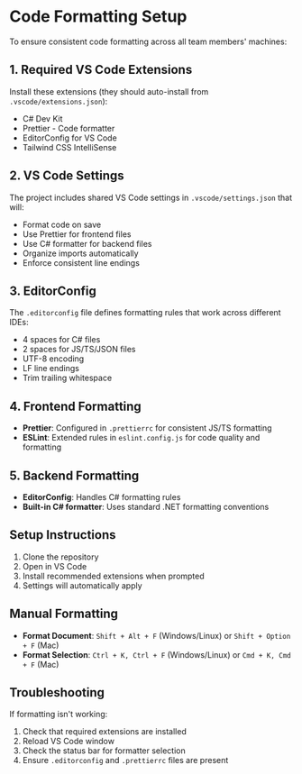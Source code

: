 # Code Formatting Setup

To ensure consistent code formatting across all team members' machines:

## 1. Required VS Code Extensions

Install these extensions (they should auto-install from `.vscode/extensions.json`):
- C# Dev Kit
- Prettier - Code formatter
- EditorConfig for VS Code
- Tailwind CSS IntelliSense

## 2. VS Code Settings

The project includes shared VS Code settings in `.vscode/settings.json` that will:
- Format code on save
- Use Prettier for frontend files
- Use C# formatter for backend files
- Organize imports automatically
- Enforce consistent line endings

## 3. EditorConfig

The `.editorconfig` file defines formatting rules that work across different IDEs:
- 4 spaces for C# files
- 2 spaces for JS/TS/JSON files
- UTF-8 encoding
- LF line endings
- Trim trailing whitespace

## 4. Frontend Formatting

- **Prettier**: Configured in `.prettierrc` for consistent JS/TS formatting
- **ESLint**: Extended rules in `eslint.config.js` for code quality and formatting

## 5. Backend Formatting

- **EditorConfig**: Handles C# formatting rules
- **Built-in C# formatter**: Uses standard .NET formatting conventions

## Setup Instructions

1. Clone the repository
2. Open in VS Code
3. Install recommended extensions when prompted
4. Settings will automatically apply

## Manual Formatting

- **Format Document**: `Shift + Alt + F` (Windows/Linux) or `Shift + Option + F` (Mac)
- **Format Selection**: `Ctrl + K, Ctrl + F` (Windows/Linux) or `Cmd + K, Cmd + F` (Mac)

## Troubleshooting

If formatting isn't working:
1. Check that required extensions are installed
2. Reload VS Code window
3. Check the status bar for formatter selection
4. Ensure `.editorconfig` and `.prettierrc` files are present
